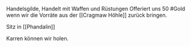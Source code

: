 Handelsgilde, Handelt mit Waffen und Rüstungen
Offeriert uns 50 #Gold wenn wir die Vorräte aus der [[Cragmaw Höhle]] zurück bringen.

Sitz in [[Phandalin]]

Karren können wir holen.